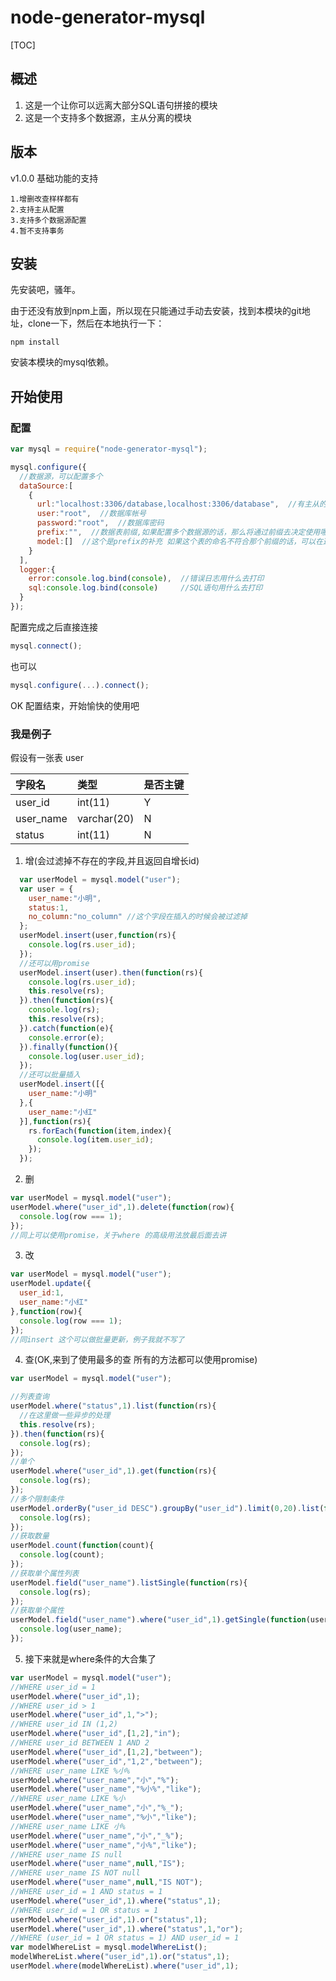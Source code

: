 
# node-generator-mysql
[TOC]

## 概述
1. 这是一个让你可以远离大部分SQL语句拼接的模块
2. 这是一个支持多个数据源，主从分离的模块

## 版本
v1.0.0 基础功能的支持

    1.增删改查样样都有
    2.支持主从配置
    3.支持多个数据源配置
    4.暂不支持事务

## 安装
先安装吧，骚年。

由于还没有放到npm上面，所以现在只能通过手动去安装，找到本模块的git地址，clone一下，然后在本地执行一下：

`npm install`

安装本模块的mysql依赖。

## 开始使用

### 配置
```javascript
var mysql = require("node-generator-mysql");

mysql.configure({
  //数据源，可以配置多个
  dataSource:[  
    {
      url:"localhost:3306/database,localhost:3306/database",  //有主从的用逗号隔开
      user:"root",  //数据库帐号
      password:"root",  //数据库密码
      prefix:"",  //数据表前缀,如果配置多个数据源的话，那么将通过前缀去决定使用哪个数据源
      model:[]  //这个是prefix的补充 如果这个表的命名不符合那个前缀的话，可以在这个地方直接指明这个表是使用这个数据源
    }
  ],
  logger:{
    error:console.log.bind(console),  //错误日志用什么去打印
    sql:console.log.bind(console)     //SQL语句用什么去打印
  }
});

```
配置完成之后直接连接

```javascript
mysql.connect();
```

也可以

```javascript
mysql.configure(...).connect();
```

OK 配置结束，开始愉快的使用吧

### 我是例子
假设有一张表 user

|字段名|类型|是否主键|
|:----|:--|:--|
|user_id|int(11)|Y|
|user_name|varchar(20)|N|
|status|int(11)|N|

1. 增(会过滤掉不存在的字段,并且返回自增长id)
```javascript
  var userModel = mysql.model("user");
  var user = {
    user_name:"小明",
    status:1,
    no_column:"no_column" //这个字段在插入的时候会被过滤掉
  };
  userModel.insert(user,function(rs){
    console.log(rs.user_id);
  });
  //还可以用promise
  userModel.insert(user).then(function(rs){
    console.log(rs.user_id);
    this.resolve(rs);
  }).then(function(rs){
    console.log(rs);
    this.resolve(rs);
  }).catch(function(e){
    console.error(e);
  }).finally(function(){
    console.log(user.user_id);
  });
  //还可以批量插入
  userModel.insert([{
    user_name:"小明"
  },{
    user_name:"小红"
  }],function(rs){
    rs.forEach(function(item,index){
      console.log(item.user_id);
    });
  });
```
2. 删
```javascript
var userModel = mysql.model("user");
userModel.where("user_id",1).delete(function(row){
  console.log(row === 1);
});
//同上可以使用promise，关于where 的高级用法放最后面去讲
```
3. 改
```javascript
var userModel = mysql.model("user");
userModel.update({
  user_id:1,
  user_name:"小红"
},function(row){
  console.log(row === 1);
});
//同insert 这个可以做批量更新，例子我就不写了
```
4. 查(OK,来到了使用最多的查 所有的方法都可以使用promise)
```javascript
var userModel = mysql.model("user");

//列表查询
userModel.where("status",1).list(function(rs){
  //在这里做一些异步的处理
  this.resolve(rs);
}).then(function(rs){
  console.log(rs);
});
//单个
userModel.where("user_id",1).get(function(rs){
  console.log(rs);
});
//多个限制条件
userModel.orderBy("user_id DESC").groupBy("user_id").limit(0,20).list(function(rs){
  console.log(rs);
});
//获取数量
userModel.count(function(count){
  console.log(count);
});
//获取单个属性列表
userModel.field("user_name").listSingle(function(rs){
  console.log(rs);
});
//获取单个属性
userModel.field("user_name").where("user_id",1).getSingle(function(user_name){
  console.log(user_name);
});
```
5. 接下来就是where条件的大合集了
```javascript
var userModel = mysql.model("user");
//WHERE user_id = 1
userModel.where("user_id",1);
//WHERE user_id > 1
userModel.where("user_id",1,">");
//WHERE user_id IN (1,2)
userModel.where("user_id",[1,2],"in");
//WHERE user_id BETWEEN 1 AND 2
userModel.where("user_id",[1,2],"between");
userModel.where("user_id","1,2","between");
//WHERE user_name LIKE %小%
userModel.where("user_name","小","%");
userModel.where("user_name","%小%","like");
//WHERE user_name LIKE %小
userModel.where("user_name","小","%_");
userModel.where("user_name","%小","like");
//WHERE user_name LIKE 小%
userModel.where("user_name","小","_%");
userModel.where("user_name","小%","like");
//WHERE user_name IS null
userModel.where("user_name",null,"IS");
//WHERE user_name IS NOT null
userModel.where("user_name",null,"IS NOT");
//WHERE user_id = 1 AND status = 1
userModel.where("user_id",1).where("status",1);
//WHERE user_id = 1 OR status = 1
userModel.where("user_id",1).or("status",1);
userModel.where("user_id",1).where("status",1,"or");
//WHERE (user_id = 1 OR status = 1) AND user_id = 1
var modelWhereList = mysql.modelWhereList();
modelWhereList.where("user_id",1).or("status",1);
userModel.where(modelWhereList).where("user_id",1);
```
